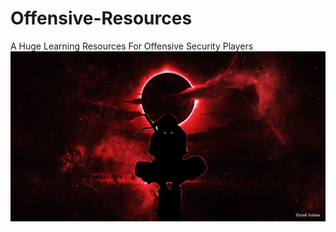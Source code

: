 # Offensive-Resources
A Huge Learning Resources For Offensive Security Players 
<img src="Offensive.png">

